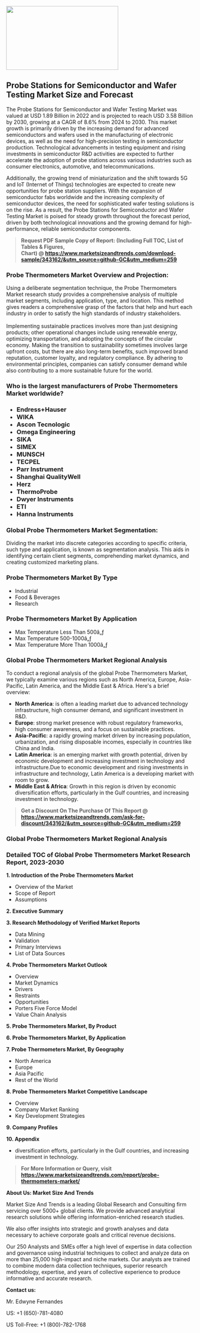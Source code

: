 <p><img class="alignnone size-medium wp-image-20088" src="https://ffe5etoiles.com/wp-content/uploads/2024/12/MST1-300x171.png" alt="" width="300" height="171" /></p><h2>Probe Stations for Semiconductor and Wafer Testing Market Size and Forecast</h2><p>The Probe Stations for Semiconductor and Wafer Testing Market was valued at USD 1.89 Billion in 2022 and is projected to reach USD 3.58 Billion by 2030, growing at a CAGR of 8.6% from 2024 to 2030. This market growth is primarily driven by the increasing demand for advanced semiconductors and wafers used in the manufacturing of electronic devices, as well as the need for high-precision testing in semiconductor production. Technological advancements in testing equipment and rising investments in semiconductor R&D activities are expected to further accelerate the adoption of probe stations across various industries such as consumer electronics, automotive, and telecommunications.</p><p>Additionally, the growing trend of miniaturization and the shift towards 5G and IoT (Internet of Things) technologies are expected to create new opportunities for probe station suppliers. With the expansion of semiconductor fabs worldwide and the increasing complexity of semiconductor devices, the need for sophisticated wafer testing solutions is on the rise. As a result, the Probe Stations for Semiconductor and Wafer Testing Market is poised for steady growth throughout the forecast period, driven by both technological innovations and the growing demand for high-performance, reliable semiconductor components.</p></p><blockquote id="" class=""><strong>Request PDF Sample Copy of Report: (Including Full TOC, List of Tables &amp; Figures, Chart)&nbsp;@&nbsp;<strong><a href="https://www.marketsizeandtrends.com/download-sample/343162/&utm_source=github-GC&utm_medium=259" target="_blank">https://www.marketsizeandtrends.com/download-sample/343162/&utm_source=github-GC&utm_medium=259</a></strong></strong></blockquote><h3 id="" class="">Probe Thermometers Market&nbsp;Overview and Projection:</h3><p id="" class="">Using a deliberate segmentation technique, the Probe Thermometers Market research study provides a comprehensive analysis of multiple market segments, including application, type, and location. This method gives readers a comprehensive grasp of the factors that help and hurt each industry in order to satisfy the high standards of industry stakeholders. <br /> <br />Implementing sustainable practices involves more than just designing products; other operational changes include using renewable energy, optimizing transportation, and adopting the concepts of the circular economy. Making the transition to sustainability sometimes involves large upfront costs, but there are also long-term benefits, such improved brand reputation, customer loyalty, and regulatory compliance. By adhering to environmental principles, companies can satisfy consumer demand while also contributing to a more sustainable future for the world.</p><h3 id="" class="">Who is the largest manufacturers of&nbsp;Probe Thermometers Market worldwide?</h3><h3 class=""><p><ul><li>Endress+Hauser </li><li> WIKA </li><li> Ascon Tecnologic </li><li> Omega Engineering </li><li> SIKA </li><li> SIMEX </li><li> MUNSCH </li><li> TECPEL </li><li> Parr Instrument </li><li> Shanghai QualityWell </li><li> Herz </li><li> ThermoProbe </li><li> Dwyer Instruments </li><li> ETI </li><li> Hanna Instruments</li></ul></p></h3><h3 id="" class="">Global&nbsp;Probe Thermometers Market Segmentation:</h3><p id="" class="">Dividing the market into discrete categories according to specific criteria, such type and application, is known as segmentation analysis. This aids in identifying certain client segments, comprehending market dynamics, and creating customized marketing plans.</p><h3 id="" class="">Probe Thermometers Market&nbsp;By Type</h3><p><p><ul><li>Industrial</li><li> Food & Beverages</li><li> Research</p></li></ul></p></p><h3 id="" class="">Probe Thermometers Market&nbsp;By Application</h3><p class=""><p><ul><li>Max Temperature Less Than 500â„ƒ</li><li> Max Temperature 500-1000â„ƒ</li><li> Max Temperature More Than 1000â„ƒ</li></ul></p></p><h3 id="" class="">Global Probe Thermometers Market Regional Analysis</h3><p id="" class="">To conduct a regional analysis of the global Probe Thermometers Market, we typically examine various regions such as North America, Europe, Asia-Pacific, Latin America, and the Middle East &amp; Africa. Here's a brief overview:</p><ul><li><strong>North America</strong>: is often a leading market due to advanced technology infrastructure, high consumer demand, and significant investment in R&amp;D.</li><li><strong>Europe</strong>: strong market presence with robust regulatory frameworks, high consumer awareness, and a focus on sustainable practices.</li><li><strong>Asia-Pacific</strong>: a rapidly growing market driven by increasing population, urbanization, and rising disposable incomes, especially in countries like China and India.</li><li><strong>Latin America</strong>: is an emerging market with growth potential, driven by economic development and increasing investment in technology and infrastructure.Due to economic development and rising investments in infrastructure and technology, Latin America is a developing market with room to grow.</li><li><strong>Middle East &amp; Africa</strong>: Growth in this region is driven by economic diversification efforts, particularly in the Gulf countries, and increasing investment in technology.</li></ul><blockquote id="" class=""><strong>Get a Discount On The Purchase Of This Report @ <strong><a href="https://www.marketsizeandtrends.com/ask-for-discount/343162/&utm_source=github-GC&utm_medium=259" target="_blank">https://www.marketsizeandtrends.com/ask-for-discount/343162/&utm_source=github-GC&utm_medium=259</a></strong></strong></blockquote><h3 id="" class="">Global Probe Thermometers Market Regional Analysis</h3><h3 id="" class="">Detailed TOC of Global Probe Thermometers Market Research Report, 2023-2030</h3><p id="" class=""><strong>1. Introduction of the Probe Thermometers Market</strong></p><ul><li>Overview of the Market</li><li>Scope of Report</li><li>Assumptions</li></ul><p id="" class=""><strong>2. Executive Summary</strong></p><p id="" class=""><strong>3. Research Methodology of Verified Market Reports</strong></p><ul><li>Data Mining</li><li>Validation</li><li>Primary Interviews</li><li>List of Data Sources</li></ul><p id="" class=""><strong>4. Probe Thermometers Market Outlook</strong></p><ul><li>Overview</li><li>Market Dynamics</li><li>Drivers</li><li>Restraints</li><li>Opportunities</li><li>Porters Five Force Model</li><li>Value Chain Analysis</li></ul><p id="" class=""><strong>5. Probe Thermometers Market, By Product</strong></p><p id="" class=""><strong>6. Probe Thermometers Market, By Application</strong></p><p id="" class=""><strong>7. Probe Thermometers Market, By Geography</strong></p><ul><li>North America</li><li>Europe</li><li>Asia Pacific</li><li>Rest of the World</li></ul><p id="" class=""><strong>8. Probe Thermometers Market Competitive Landscape</strong></p><ul><li>Overview</li><li>Company Market Ranking</li><li>Key Development Strategies</li></ul><p id="" class=""><strong>9. Company Profiles</strong></p><p id="" class=""><strong>10. Appendix</strong></p><ul><li>diversification efforts, particularly in the Gulf countries, and increasing investment in technology.</li></ul><blockquote id="" class=""><strong>For More Information or Query, visit <strong><strong><a href="https://www.marketsizeandtrends.com/report/probe-thermometers-market/" target="_blank">https://www.marketsizeandtrends.com/report/probe-thermometers-market/</a></strong></strong></strong></blockquote><p id="" class=""><strong>About Us: Market Size And Trends</strong></p><p id="" class="">Market Size And Trends is a leading Global Research and Consulting firm servicing over 5000+ global clients. We provide advanced analytical research solutions while offering information-enriched research studies.</p><p id="" class="">We also offer insights into strategic and growth analyses and data necessary to achieve corporate goals and critical revenue decisions.</p><p id="" class="">Our 250 Analysts and SMEs offer a high level of expertise in data collection and governance using industrial techniques to collect and analyze data on more than 25,000 high-impact and niche markets. Our analysts are trained to combine modern data collection techniques, superior research methodology, expertise, and years of collective experience to produce informative and accurate research.</p><p id="" class=""><strong>Contact us:</strong></p><p id="" class="">Mr. Edwyne Fernandes</p><p id="" class="">US: +1 (650)-781-4080</p><p id="" class="">US Toll-Free: +1 (800)-782-1768</p>
